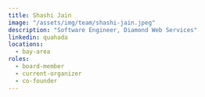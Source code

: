 ```yaml
---
title: Shashi Jain
image: "/assets/img/team/shashi-jain.jpeg"
description: "Software Engineer, Diamond Web Services"
linkedin: quahada
locations:
  - bay-area
roles:
  - board-member
  - current-organizer
  - co-founder
---
```

